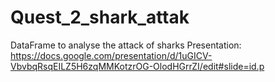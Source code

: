 # Quest_2_shark_attak
DataFrame to analyse the attack of sharks
Presentation: https://docs.google.com/presentation/d/1uGICV-VbvbqRsqEILZ5H6zqMMKotzrOG-OlodHGrrZI/edit#slide=id.p